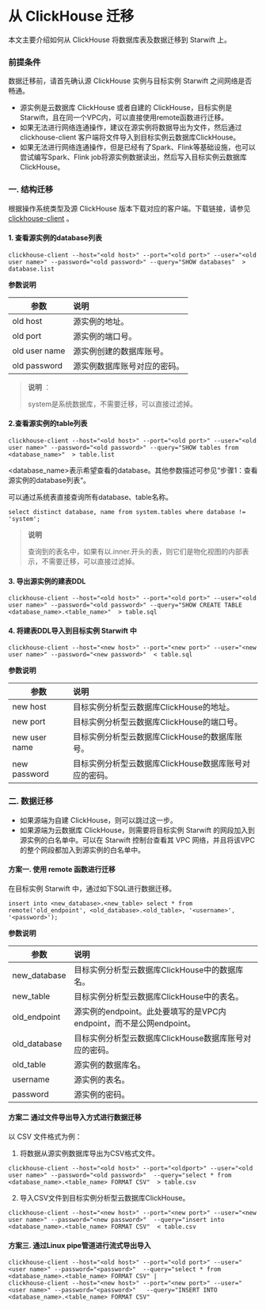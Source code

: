 # 从 ClickHouse 迁移

本文主要介绍如何从 ClickHouse 将数据库表及数据迁移到 Starwift 上。

### 前提条件
数据迁移前，请首先确认源 ClickHouse 实例与目标实例 Starwift 之间网络是否畅通。

- 源实例是云数据库 ClickHouse 或者自建的 ClickHouse，目标实例是 Starwift，且在同一个VPC内，可以直接使用remote函数进行迁移。
- 如果无法进行网络连通操作，建议在源实例将数据导出为文件，然后通过 clickhouse-client 客户端将文件导入到目标实例云数据库ClickHouse。
- 如果无法进行网络连通操作，但是已经有了Spark、Flink等基础设施，也可以尝试编写Spark、Flink job将源实例数据读出，然后写入目标实例云数据库ClickHouse。

### 一. 结构迁移
根据操作系统类型及源 ClickHouse 版本下载对应的客户端。下载链接，请参见 [clickhouse-client](https://clickhouse.com/docs/zh/getting-started/install/?spm=a2c4g.11186623.0.0.2156f3daJywCnC#install-from-deb-packages) 。

#### 1. 查看源实例的database列表
```
clickhouse-client --host="<old host>" --port="<old port>" --user="<old user name>" --password="<old password>" --query="SHOW databases"  > database.list
```

**参数说明**

| 参数          | 说明                         |
| ------------- | :--------------------------- |
| old host      | 源实例的地址。               |
| old port      | 源实例的端口号。             |
| old user name | 源实例创建的数据库账号。     |
| old password  | 源实例数据库账号对应的密码。 |

> **说明** ：
>
> system是系统数据库，不需要迁移，可以直接过滤掉。

#### 2.查看源实例的table列表
```
clickhouse-client --host="<old host>" --port="<old port>" --user="<old user name>" --password="<old password>" --query="SHOW tables from <database_name>"  > table.list
```

<database_name>表示希望查看的database。其他参数描述可参见“步骤1：查看源实例的database列表“。

可以通过系统表直接查询所有database、table名称。
```
select distinct database, name from system.tables where database != 'system';
```

> **说明** 
>
> 查询到的表名中，如果有以.inner.开头的表，则它们是物化视图的内部表示，不需要迁移，可以直接过滤掉。

#### 3. 导出源实例的建表DDL
```
clickhouse-client --host="<old host>" --port="<old port>" --user="<old user name>" --password="<old password>" --query="SHOW CREATE TABLE <database_name>.<table_name>"  > table.sql
```

#### 4. 将建表DDL导入到目标实例 Starwift 中
```
clickhouse-client --host="<new host>" --port="<new port>" --user="<new user name>" --password="<new password>"  < table.sql
```

**参数说明**

| 参数          | 说明                                                   |
| ------------- | :----------------------------------------------------- |
| new host      | 目标实例分析型云数据库ClickHouse的地址。               |
| new port      | 目标实例分析型云数据库ClickHouse的端口号。             |
| new user name | 目标实例分析型云数据库ClickHouse的数据库账号。         |
| new password  | 目标实例分析型云数据库ClickHouse数据库账号对应的密码。 |


### 二. 数据迁移
- 如果源端为自建 ClickHouse，则可以跳过这一步。
- 如果源端为云数据库 ClickHouse，则需要将目标实例 Starwift 的网段加入到源实例的白名单中。可以在 Starwift 控制台查看其 VPC 网络，并且将该VPC的整个网段都加入到源实例的白名单中。

#### 方案一. 使用 remote 函数进行迁移
在目标实例 Starwift 中，通过如下SQL进行数据迁移。
```
insert into <new_database>.<new_table> select * from remote('old_endpoint', <old_database>.<old_table>, '<username>', '<password>');
```

**参数说明**

| 参数         | 说明                                                         |
| ------------ | :----------------------------------------------------------- |
| new_database | 目标实例分析型云数据库ClickHouse中的数据库名。               |
| new_table    | 目标实例分析型云数据库ClickHouse中的表名。                   |
| old_endpoint | 源实例的endpoint。此处要填写的是VPC内endpoint，而不是公网endpoint。 |
| old_database | 目标实例分析型云数据库ClickHouse数据库账号对应的密码。       |
| old_table    | 源实例的数据库名。                                           |
| username     | 源实例的表名。                                               |
| password     | 源实例的密码。                                               |



#### 方案二  通过文件导出导入方式进行数据迁移
以 CSV 文件格式为例：
1. 将数据从源实例数据库导出为CSV格式文件。
```
clickhouse-client --host="<old host>" --port="<oldport>" --user="<old user name>" --password="<old password>"  --query="select * from <database_name>.<table_name> FORMAT CSV"  > table.csv
```
2. 导入CSV文件到目标实例分析型云数据库ClickHouse。
```
clickhouse-client --host="<new host>" --port="<new port>" --user="<new user name>" --password="<new password>"  --query="insert into <database_name>.<table_name> FORMAT CSV"  < table.csv
```

#### 方案三. 通过Linux pipe管道进行流式导出导入

```
clickhouse-client --host="<old host>" --port="<old port>" --user="<user name>" --password="<password>"  --query="select * from <database_name>.<table_name> FORMAT CSV" | 
clickhouse-client --host="<new host>" --port="<new port>" --user="<user name>" --password="<password>"   --query="INSERT INTO <database_name>.<table_name> FORMAT CSV"
```
